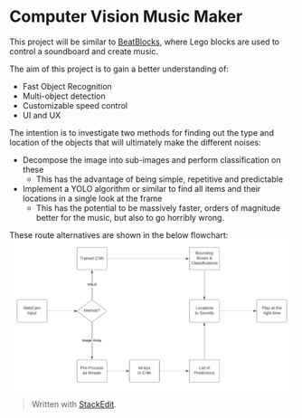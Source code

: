 # Computer Vision Music Maker

This project will be similar to [BeatBlocks](https://beatblocks.app/), where Lego blocks are used to control a soundboard and create music.

The aim of this project is to gain a better understanding of:

-   Fast Object Recognition
-   Multi-object detection
-   Customizable speed control
-   UI and UX

The intention is to investigate two methods for finding out the type and location of the objects that will ultimately make the different noises:
- Decompose the image into sub-images and perform classification on these
    - This has the advantage of being simple, repetitive and predictable
- Implement a YOLO algorithm or similar to find all items and their locations in a single look at the frame
    - This has the potential to be massively faster, orders of magnitude better for the music, but also to go horribly wrong.

These route alternatives are shown in the below flowchart:
![Code Flow Diagram](Flow.png?raw=true "Image of a code flow diagram showing alternative solutions being attempted") 

> Written with [StackEdit](https://stackedit.io/).
